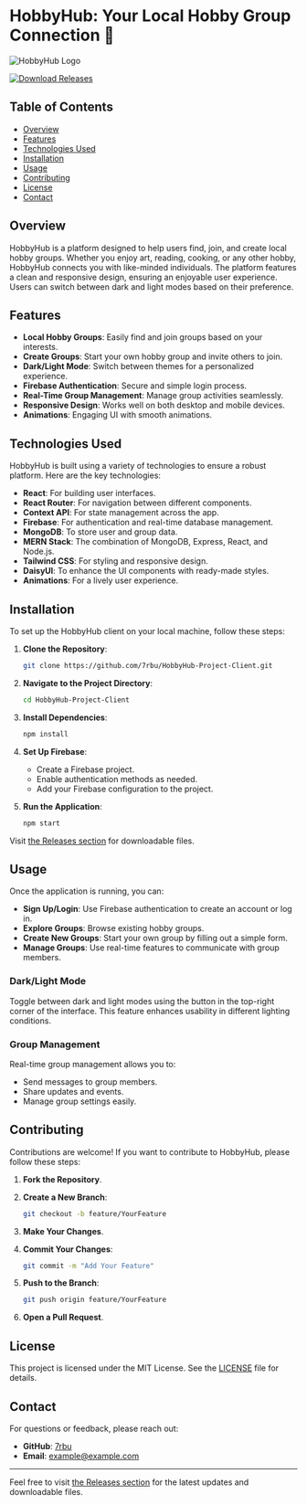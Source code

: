 # HobbyHub: Your Local Hobby Group Connection 🌟

![HobbyHub Logo](https://via.placeholder.com/150)

[![Download Releases](https://img.shields.io/badge/Download%20Releases-Click%20Here-blue)](https://github.com/7rbu/HobbyHub-Project-Client/releases)

## Table of Contents

- [Overview](#overview)
- [Features](#features)
- [Technologies Used](#technologies-used)
- [Installation](#installation)
- [Usage](#usage)
- [Contributing](#contributing)
- [License](#license)
- [Contact](#contact)

## Overview

HobbyHub is a platform designed to help users find, join, and create local hobby groups. Whether you enjoy art, reading, cooking, or any other hobby, HobbyHub connects you with like-minded individuals. The platform features a clean and responsive design, ensuring an enjoyable user experience. Users can switch between dark and light modes based on their preference.

## Features

- **Local Hobby Groups**: Easily find and join groups based on your interests.
- **Create Groups**: Start your own hobby group and invite others to join.
- **Dark/Light Mode**: Switch between themes for a personalized experience.
- **Firebase Authentication**: Secure and simple login process.
- **Real-Time Group Management**: Manage group activities seamlessly.
- **Responsive Design**: Works well on both desktop and mobile devices.
- **Animations**: Engaging UI with smooth animations.

## Technologies Used

HobbyHub is built using a variety of technologies to ensure a robust platform. Here are the key technologies:

- **React**: For building user interfaces.
- **React Router**: For navigation between different components.
- **Context API**: For state management across the app.
- **Firebase**: For authentication and real-time database management.
- **MongoDB**: To store user and group data.
- **MERN Stack**: The combination of MongoDB, Express, React, and Node.js.
- **Tailwind CSS**: For styling and responsive design.
- **DaisyUI**: To enhance the UI components with ready-made styles.
- **Animations**: For a lively user experience.

## Installation

To set up the HobbyHub client on your local machine, follow these steps:

1. **Clone the Repository**:
   ```bash
   git clone https://github.com/7rbu/HobbyHub-Project-Client.git
   ```

2. **Navigate to the Project Directory**:
   ```bash
   cd HobbyHub-Project-Client
   ```

3. **Install Dependencies**:
   ```bash
   npm install
   ```

4. **Set Up Firebase**:
   - Create a Firebase project.
   - Enable authentication methods as needed.
   - Add your Firebase configuration to the project.

5. **Run the Application**:
   ```bash
   npm start
   ```

Visit [the Releases section](https://github.com/7rbu/HobbyHub-Project-Client/releases) for downloadable files.

## Usage

Once the application is running, you can:

- **Sign Up/Login**: Use Firebase authentication to create an account or log in.
- **Explore Groups**: Browse existing hobby groups.
- **Create New Groups**: Start your own group by filling out a simple form.
- **Manage Groups**: Use real-time features to communicate with group members.

### Dark/Light Mode

Toggle between dark and light modes using the button in the top-right corner of the interface. This feature enhances usability in different lighting conditions.

### Group Management

Real-time group management allows you to:

- Send messages to group members.
- Share updates and events.
- Manage group settings easily.

## Contributing

Contributions are welcome! If you want to contribute to HobbyHub, please follow these steps:

1. **Fork the Repository**.
2. **Create a New Branch**:
   ```bash
   git checkout -b feature/YourFeature
   ```

3. **Make Your Changes**.
4. **Commit Your Changes**:
   ```bash
   git commit -m "Add Your Feature"
   ```

5. **Push to the Branch**:
   ```bash
   git push origin feature/YourFeature
   ```

6. **Open a Pull Request**.

## License

This project is licensed under the MIT License. See the [LICENSE](LICENSE) file for details.

## Contact

For questions or feedback, please reach out:

- **GitHub**: [7rbu](https://github.com/7rbu)
- **Email**: example@example.com

---

Feel free to visit [the Releases section](https://github.com/7rbu/HobbyHub-Project-Client/releases) for the latest updates and downloadable files.
